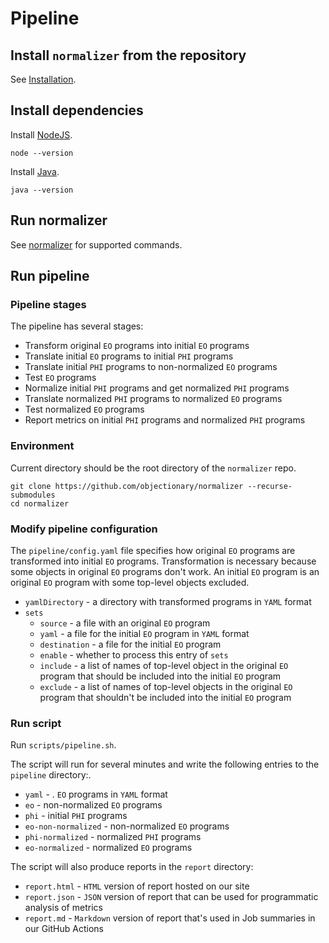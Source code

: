 # Pipeline

## Install `normalizer` from the repository

See [Installation](./installation.md).

## Install dependencies

Install [NodeJS](https://nodejs.org/en).

```$ as console
node --version
```

Install [Java](https://www.java.com/en/download/help/download_options.html).

```$ as console
java --version
```

## Run normalizer

See [normalizer](./normalizer.md) for supported commands.

## Run pipeline

### Pipeline stages

The pipeline has several stages:

- Transform original `EO` programs into initial `EO` programs
- Translate initial `EO` programs to initial `PHI` programs
- Translate initial `PHI` programs to non-normalized `EO` programs
- Test `EO` programs
- Normalize initial `PHI` programs and get normalized `PHI` programs
- Translate normalized `PHI` programs to normalized `EO` programs
- Test normalized `EO` programs
- Report metrics on initial `PHI` programs and normalized `PHI` programs

### Environment

Current directory should be the root directory of the `normalizer` repo.

```console
git clone https://github.com/objectionary/normalizer --recurse-submodules
cd normalizer
```

### Modify pipeline configuration

The `pipeline/config.yaml` file specifies how original `EO` programs are transformed into initial `EO` programs.
Transformation is necessary because some objects in original `EO` programs don't work.
An initial `EO` program is an original `EO` program with some top-level objects excluded.

- `yamlDirectory` - a directory with transformed programs in `YAML` format
- `sets`
  - `source` - a file with an original `EO` program
  - `yaml` - a file for the initial `EO` program in `YAML` format
  - `destination` - a file for the initial `EO` program
  - `enable` - whether to process this entry of `sets`
  - `include` - a list of names of top-level object in the original `EO` program that should be included into the initial `EO` program
  - `exclude` - a list of names of top-level objects in the original `EO` program that shouldn't be included into the initial `EO` program

### Run script

Run `scripts/pipeline.sh`.

The script will run for several minutes and write the following entries to the `pipeline` directory:.

- `yaml` - . `EO` programs in `YAML` format
- `eo` - non-normalized `EO` programs
- `phi` - initial `PHI` programs
- `eo-non-normalized` - non-normalized `EO` programs
- `phi-normalized` - normalized `PHI` programs
- `eo-normalized` - normalized `EO` programs

The script will also produce reports in the `report` directory:

- `report.html` - `HTML` version of report hosted on our site
- `report.json` - `JSON` version of report that can be used for programmatic analysis of metrics
- `report.md` - `Markdown` version of report that's used in Job summaries in our GitHub Actions
